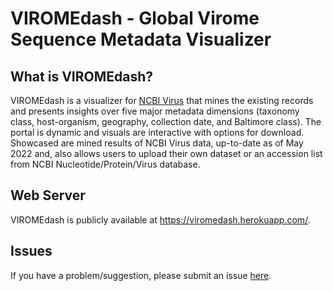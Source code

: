 # VIROMEdash - Global Virome Sequence Metadata Visualizer 

## What is VIROMEdash?

VIROMEdash is a visualizer for [NCBI Virus](https://www.ncbi.nlm.nih.gov/labs/virus/vssi/#/) that mines the existing records and presents insights over five major metadata dimensions (taxonomy class, host-organism, geography, collection date, and Baltimore class). The portal is dynamic and visuals are interactive with options for download. Showcased are mined results of NCBI Virus data, up-to-date as of May 2022 and, also allows users to upload their own dataset or an accession list from NCBI Nucleotide/Protein/Virus database.

## Web Server

VIROMEdash is publicly available at https://viromedash.herokuapp.com/.

## Issues

If you have a problem/suggestion, please submit an issue [here](https://github.com/eselimnl/viromedash/issues/new).  
